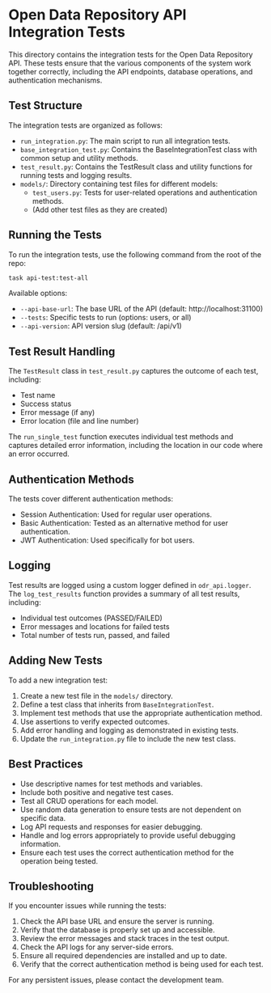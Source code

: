 # Open Data Repository API Integration Tests

This directory contains the integration tests for the Open Data Repository API. These tests ensure that the various components of the system work together correctly, including the API endpoints, database operations, and authentication mechanisms.

## Test Structure

The integration tests are organized as follows:

- `run_integration.py`: The main script to run all integration tests.
- `base_integration_test.py`: Contains the BaseIntegrationTest class with common setup and utility methods.
- `test_result.py`: Contains the TestResult class and utility functions for running tests and logging results.
- `models/`: Directory containing test files for different models:
  - `test_users.py`: Tests for user-related operations and authentication methods.
  - (Add other test files as they are created)

## Running the Tests

To run the integration tests, use the following command from the root of the repo:

```bash
task api-test:test-all
```

Available options:

- `--api-base-url`: The base URL of the API (default: http://localhost:31100)
- `--tests`: Specific tests to run (options: users, or all)
- `--api-version`: API version slug (default: /api/v1)

## Test Result Handling

The `TestResult` class in `test_result.py` captures the outcome of each test, including:

- Test name
- Success status
- Error message (if any)
- Error location (file and line number)

The `run_single_test` function executes individual test methods and captures detailed error information, including the location in our code where an error occurred.

## Authentication Methods

The tests cover different authentication methods:

- Session Authentication: Used for regular user operations.
- Basic Authentication: Tested as an alternative method for user authentication.
- JWT Authentication: Used specifically for bot users.

## Logging

Test results are logged using a custom logger defined in `odr_api.logger`. The `log_test_results` function provides a summary of all test results, including:

- Individual test outcomes (PASSED/FAILED)
- Error messages and locations for failed tests
- Total number of tests run, passed, and failed

## Adding New Tests

To add a new integration test:

1. Create a new test file in the `models/` directory.
2. Define a test class that inherits from `BaseIntegrationTest`.
3. Implement test methods that use the appropriate authentication method.
4. Use assertions to verify expected outcomes.
5. Add error handling and logging as demonstrated in existing tests.
6. Update the `run_integration.py` file to include the new test class.

## Best Practices

- Use descriptive names for test methods and variables.
- Include both positive and negative test cases.
- Test all CRUD operations for each model.
- Use random data generation to ensure tests are not dependent on specific data.
- Log API requests and responses for easier debugging.
- Handle and log errors appropriately to provide useful debugging information.
- Ensure each test uses the correct authentication method for the operation being tested.

## Troubleshooting

If you encounter issues while running the tests:

1. Check the API base URL and ensure the server is running.
2. Verify that the database is properly set up and accessible.
3. Review the error messages and stack traces in the test output.
4. Check the API logs for any server-side errors.
5. Ensure all required dependencies are installed and up to date.
6. Verify that the correct authentication method is being used for each test.

For any persistent issues, please contact the development team.
